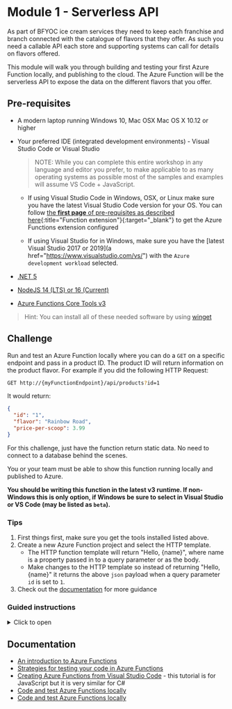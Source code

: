 # Module 1 - Serverless API

As part of BFYOC ice cream services they need to keep each franchise and branch connected with the catalogue of flavors that they offer.  As such you need a callable API each store and supporting systems can call for details on flavors offered.  

This module will walk you through building and testing your first Azure Function locally, and publishing to the cloud.  The Azure Function will be the serverless API to expose the data on the different flavors that you offer.

## Pre-requisites

* A modern laptop running Windows 10, Mac OSX Mac OS X 10.12 or higher
* Your preferred IDE (integrated development environments) - Visual Studio Code or Visual Studio

    > NOTE: While you can complete this entire workshop in any language and editor you prefer, to make applicable to as many operating systems as possible most of the samples and examples will assume VS Code + JavaScript.
    
  * If using Visual Studio Code in Windows, OSX, or Linux make sure you have the latest Visual Studio Code version for your OS. You can follow [the **first page** of pre-requisites as described here](https://code.visualstudio.com/tutorials/functions-extension/getting-started){:title="Function extension"}{:target="_blank"} to get the Azure Functions extension configured

  * If using Visual Studio for in Windows, make sure you have the [latest Visual Studio 2017 or 2019](a href="https://www.visualstudio.com/vs/") with the `Azure development workload` selected.  
  
* [.NET 5](https://www.microsoft.com/net/download)
* [NodeJS 14 (LTS) or 16 (Current)](https://nodejs.org/en/download/)
* [Azure Functions Core Tools v3](https://github.com/Azure/azure-functions-core-tools#installing)  

>Hint:
You can install all of these needed software by using [winget](https://docs.microsoft.com/windows/package-manager/winget/)

## Challenge

Run and test an Azure Function locally where you can do a `GET` on a specific endpoint and pass in a product ID.  The product ID will return information on the product flavor.  For example if you did the following HTTP Request:

```bash
GET http://{myFunctionEndpoint}/api/products?id=1
```

It would return:

```json
{
  "id": "1",
  "flavor": "Rainbow Road",
  "price-per-scoop": 3.99
}
```

For this challenge, just have the function return static data.  No need to connect to a database behind the scenes.

You or your team must be able to show this function running locally and published to Azure.

**You should be writing this function in the latest v3 runtime. If non-Windows this is only option, if Windows be sure to select in Visual Studio or VS Code (may be listed as `beta`).**

### Tips

1. First things first, make sure you get the tools installed listed above.  
1. Create a new Azure Function project and select the HTTP template.
    * The HTTP function template will return "Hello, {name}", where name is a property passed in to a query parameter or as the body.
    * Make changes to the HTTP template so instead of returning "Hello, {name}" it returns the above `json` payload when a query parameter `id` is set to `1`.
1. Check out the [documentation](#documentation) for more guidance

### Guided instructions
<!-- markdownlint-disable MD032 MD033 -->
<details><summary>Click to open</summary><p>

1. Open Visual Studio Code
1. Click on the extensions category on the left-hand nav and verify or install the **Azure Functions** extension (this may require restarting code)
1. Click on the **Azure** category on the left-hand nav
1. Open the **Functions** extension and verify you are signed into an Azure account
1. Click the folder icon to create a new project - it will prompt you to select a folder to create the app in
1. Choose a runtime if you are prompted, and select "JavaScript" for the language
1. Click the lightning bolt icon in the Azure Functions extension to add a function to this app.  Select **HTTP Trigger** for the trigger.  Give it any name you like (I'll name "products")
1. Select **Anonymous** for the authentication type.  **Function** would also work but requires a key is passed in a header or query parameter to execute the function once published.
1. You should now see a default Azure Functions template like the following:

    ```javascript
    module.exports = async function (context, req) {
    context.log('JavaScript HTTP trigger function processed a request.');

    const name = (req.query.name || (req.body && req.body.name));
    const responseMessage = name
        ? "Hello, " + name + ". This HTTP triggered function executed successfully."
        : "This HTTP triggered function executed successfully. Pass a name in the query string or in the request body for a personalized response.";

    context.res = {
        // status: 200, /* Defaults to 200 */
        body: responseMessage
    };
    }
    ```

    >IMPORTANT: If you don't see this template you may be targeting the wrong runtime (wouldn't have the `async` modifier on the method) or using an out of date version of function core tools / extension

1. Make the following changes so that your function returns the suggested string:

    ```javascript
    module.exports = async function (context, req) {
        context.log('JavaScript HTTP trigger function processed a request.');
    
        if (req.query.id) {
            if (req.query.id == "1") {
                context.res = {
                    status: 200,
                    body: {
                        id: "1",
                        flavor: "Rainbow Road",
                        "price-per-scoop": 3.99
                    }
                }
            }
        }
        else {
            context.res = {
                status: 400,
                body: "Please pass in an id query parameter"
            }
        }
    };
    ```

    You may also notice in the file browser next to your `index.js` file there is a `function.json` file. Go ahead and open this and look. It describes the trigger you are using, and any bindings.  It should be set for HTTPTrigger.

1. Click **Run** at the top and **Start Debugging**

    You should notice the Azure Functions runtime spins up in the terminal window.  If all the code is valid you should be prompted with a URL to call to execute the function.  Something like `http://localhost:7071/api/products`

1. While the runtime is still running, click on the link or copy it to a browser to execute the function.  Make sure you append a query parameter for ID as specified.  So the call should be like `http://localhost:7071/api/products?id=1`.  You should see a response like the following returned:

    ```json
    {
        "id": "1",
        "flavor": "Rainbow Road",
        "price-per-scoop": 3.99
    }
    ```

1. The final step is publishing this app to Azure.  Kill the terminal (click the trash icon) to stop the runtime, and open the Azure Functions extension.
1. Click the **"deploy to azure"** icon in the Functions extension to publish, and select this app in the list.  Choose to **Create New Function App** and give it a *globally* unique name and follow the dialog.

>INFO: Use the advanced Option of the create a new function app, to define more parameters of the deployment like the resource group ofr example.

1. You should see a prompt in the bottom right that the app is publishing.  Once the app is published you should be able to open your subscription and see the function.  You should be able to open the app and this HTTP function you have just created.  Click the **Get function URL** link in the function to get a URL, and validate you can invoke it and it executes in the cloud. (Be sure to append the query parameter)

Congratulations! You've now published an Azure Function as an API in the cloud.

</p></details>

## Documentation

* <a href="https://docs.microsoft.com/en-us/azure/azure-functions/functions-overview" target="_blank">An introduction to Azure Functions</a>
* <a href="https://docs.microsoft.com/en-us/azure/azure-functions/functions-test-a-function" target="_blank">Strategies for testing your code in Azure Functions</a>
* <a href="https://code.visualstudio.com/tutorials/functions-extension/getting-started" target="_blank">Creating Azure Functions from Visual Studio Code</a> - this tutorial is for JavaScript but it is very similar for C#
* <a href="https://docs.microsoft.com/en-us/azure/azure-functions/functions-develop-local" target="_blank">Code and test Azure Functions locally</a>
* <a href="https://docs.microsoft.com/en-us/azure/azure-functions/functions-run-local" target="_blank">Code and test Azure Functions locally</a>
